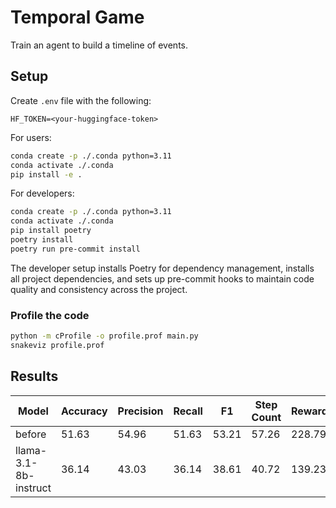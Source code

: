 # Temporal Game

Train an agent to build a timeline of events.

## Setup

Create `.env` file with the following:

```
HF_TOKEN=<your-huggingface-token>
```

For users:

```sh
conda create -p ./.conda python=3.11
conda activate ./.conda
pip install -e .
```

For developers:

```sh
conda create -p ./.conda python=3.11
conda activate ./.conda
pip install poetry
poetry install
poetry run pre-commit install
```

The developer setup installs Poetry for dependency management, installs all project dependencies, and sets up pre-commit hooks to maintain code quality and consistency across the project.


### Profile the code

```sh
python -m cProfile -o profile.prof main.py
snakeviz profile.prof
```

## Results

| Model                   | Accuracy | Precision | Recall | F1    | Step Count | Reward |
|-------------------------|----------|-----------|--------|-------|------------|--------|
| before                  | 51.63    | 54.96     | 51.63  | 53.21 | 57.26      | 228.79 |
| llama-3.1-8b-instruct   | 36.14    | 43.03     | 36.14  | 38.61 | 40.72      | 139.23 |
